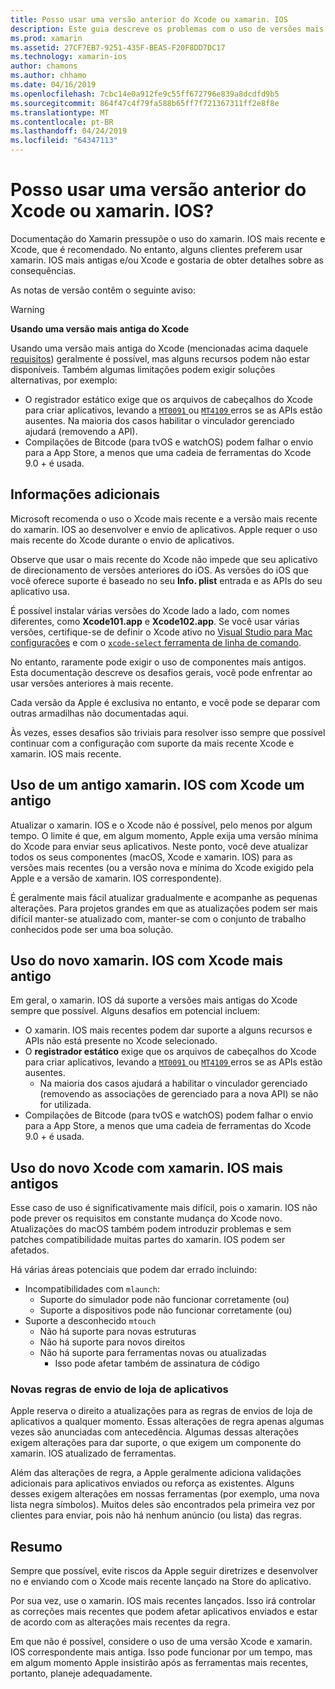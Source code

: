```yaml
---
title: Posso usar uma versão anterior do Xcode ou xamarin. IOS
description: Este guia descreve os problemas com o uso de versões mais antigas do xamarin. IOS ou o Xcode (que a versão estável atual).
ms.prod: xamarin
ms.assetid: 27CF7EB7-9251-435F-BEA5-F20F8DD7DC17
ms.technology: xamarin-ios
author: chamons
ms.author: chhamo
ms.date: 04/16/2019
ms.openlocfilehash: 7cbc14e0a912fe9c55ff672796e839a8dcdfd9b5
ms.sourcegitcommit: 864f47c4f79fa588b65ff7f721367311ff2e8f8e
ms.translationtype: MT
ms.contentlocale: pt-BR
ms.lasthandoff: 04/24/2019
ms.locfileid: "64347113"
---
```

# <a name="can-i-use-an-older-version-of-xcode-or-xamarinios"></a>Posso usar uma versão anterior do Xcode ou xamarin. IOS?

Documentação do Xamarin pressupõe o uso do xamarin. IOS mais recente e Xcode, que é recomendado. No entanto, alguns clientes preferem usar xamarin. IOS mais antigas e/ou Xcode e gostaria de obter detalhes sobre as consequências.

As notas de versão contêm o seguinte aviso:

> [!WARNING]
> **Usando uma versão mais antiga do Xcode**
>
> Usando uma versão mais antiga do Xcode (mencionadas acima daquele [requisitos](https://docs.microsoft.com/xamarin/ios/release-notes/12/12.8#requirements)) geralmente é possível, mas alguns recursos podem não estar disponíveis. Também algumas limitações podem exigir soluções alternativas, por exemplo:
>
> - O registrador estático exige que os arquivos de cabeçalhos do Xcode para criar aplicativos, levando a [ `MT0091` ](https://docs.microsoft.com/xamarin/ios/troubleshooting/mtouch-errors#MT0091) ou [ `MT4109` ](https://docs.microsoft.com/xamarin/ios/troubleshooting/mtouch-errors#MT4109) erros se as APIs estão ausentes. Na maioria dos casos habilitar o vinculador gerenciado ajudará (removendo a API).
> - Compilações de Bitcode (para tvOS e watchOS) podem falhar o envio para a App Store, a menos que uma cadeia de ferramentas do Xcode 9.0 + é usada.

## <a name="further-information"></a>Informações adicionais

Microsoft recomenda o uso o Xcode mais recente e a versão mais recente do xamarin. IOS ao desenvolver e envio de aplicativos. Apple requer o uso mais recente do Xcode durante o envio de aplicativos.

Observe que usar o mais recente do Xcode não impede que seu aplicativo de direcionamento de versões anteriores do iOS. As versões do iOS que você oferece suporte é baseado no seu **Info. plist** entrada e as APIs do seu aplicativo usa.

É possível instalar várias versões do Xcode lado a lado, com nomes diferentes, como **Xcode101.app** e **Xcode102.app**. Se você usar várias versões, certifique-se de definir o Xcode ativo no [Visual Studio para Mac configurações](~/ios/troubleshooting/questions/ios-sdk.md) e com o [ `xcode-select` ](https://developer.apple.com/library/archive/technotes/tn2339/_index.html#//apple_ref/doc/uid/DTS40014588-CH1-HOW_DO_I_SELECT_THE_DEFAULT_VERSION_OF_XCODE_TO_USE_FOR_MY_COMMAND_LINE_TOOLS_) [ferramenta de linha de comando](https://developer.apple.com/library/archive/technotes/tn2339/_index.html#//apple_ref/doc/uid/DTS40014588-CH1-HOW_DO_I_SELECT_THE_DEFAULT_VERSION_OF_XCODE_TO_USE_FOR_MY_COMMAND_LINE_TOOLS_).

No entanto, raramente pode exigir o uso de componentes mais antigos. Esta documentação descreve os desafios gerais, você pode enfrentar ao usar versões anteriores à mais recente.

Cada versão da Apple é exclusiva no entanto, e você pode se deparar com outras armadilhas não documentadas aqui.

Às vezes, esses desafios são triviais para resolver isso sempre que possível continuar com a configuração com suporte da mais recente Xcode e xamarin. IOS mais recente.

## <a name="use-of-an-old-xamarinios-with-an-old-xcode"></a>Uso de um antigo xamarin. IOS com Xcode um antigo

Atualizar o xamarin. IOS e o Xcode não é possível, pelo menos por algum tempo. O limite é que, em algum momento, Apple exija uma versão mínima do Xcode para enviar seus aplicativos. Neste ponto, você deve atualizar todos os seus componentes (macOS, Xcode e xamarin. IOS) para as versões mais recentes (ou a versão nova e mínima do Xcode exigido pela Apple e a versão de xamarin. IOS correspondente).

É geralmente mais fácil atualizar gradualmente e acompanhe as pequenas alterações. Para projetos grandes em que as atualizações podem ser mais difícil manter-se atualizado com, manter-se com o conjunto de trabalho conhecidos pode ser uma boa solução.

## <a name="use-of-new-xamarinios-with-older-xcode"></a>Uso do novo xamarin. IOS com Xcode mais antigo

Em geral, o xamarin. IOS dá suporte a versões mais antigas do Xcode sempre que possível. Alguns desafios em potencial incluem:

- O xamarin. IOS mais recentes podem dar suporte a alguns recursos e APIs não está presente no Xcode selecionado. 
- O **registrador estático** exige que os arquivos de cabeçalhos do Xcode para criar aplicativos, levando a [ `MT0091` ](~/ios/troubleshooting/mtouch-errors.md#MT0091) ou [ `MT4109` ](~/ios/troubleshooting/mtouch-errors.md#MT4109) erros se as APIs estão ausentes.
  - Na maioria dos casos ajudará a habilitar o vinculador gerenciado (removendo as associações de gerenciado para a nova API) se não for utilizada.
- Compilações de Bitcode (para tvOS e watchOS) podem falhar o envio para a App Store, a menos que uma cadeia de ferramentas do Xcode 9.0 + é usada.

## <a name="use-of-new-xcode-with-older-xamarinios"></a>Uso do novo Xcode com xamarin. IOS mais antigos

Esse caso de uso é significativamente mais difícil, pois o xamarin. IOS não pode prever os requisitos em constante mudança do Xcode novo. Atualizações do macOS também podem introduzir problemas e sem patches compatibilidade muitas partes do xamarin. IOS podem ser afetados. 

Há várias áreas potenciais que podem dar errado incluindo:

- Incompatibilidades com `mlaunch`:
  - Suporte do simulador pode não funcionar corretamente (ou)
  - Suporte a dispositivos pode não funcionar corretamente (ou)
- Suporte a desconhecido `mtouch` 
  - Não há suporte para novas estruturas
  - Não há suporte para novos direitos
  - Não há suporte para ferramentas novas ou atualizadas
    - Isso pode afetar também de assinatura de código

### <a name="new-appstore-submission-rules"></a>Novas regras de envio de loja de aplicativos

Apple reserva o direito a atualizações para as regras de envios de loja de aplicativos a qualquer momento. Essas alterações de regra apenas algumas vezes são anunciadas com antecedência. Algumas dessas alterações exigem alterações para dar suporte, o que exigem um componente do xamarin. IOS atualizado de ferramentas.

Além das alterações de regra, a Apple geralmente adiciona validações adicionais para aplicativos enviados ou reforça as existentes. Alguns desses exigem alterações em nossas ferramentas (por exemplo, uma nova lista negra símbolos). Muitos deles são encontrados pela primeira vez por clientes para enviar, pois não há nenhum anúncio (ou lista) das regras.

## <a name="summary"></a>Resumo

Sempre que possível, evite riscos da Apple seguir diretrizes e desenvolver no e enviando com o Xcode mais recente lançado na Store do aplicativo.

Por sua vez, use o xamarin. IOS mais recentes lançados. Isso irá controlar as correções mais recentes que podem afetar aplicativos enviados e estar de acordo com as alterações mais recentes da regra.

Em que não é possível, considere o uso de uma versão Xcode e xamarin. IOS correspondente mais antiga. Isso pode funcionar por um tempo, mas em algum momento Apple insistirão após as ferramentas mais recentes, portanto, planeje adequadamente.

